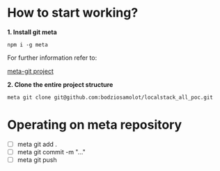 # How to start working?

**1. Install git meta**

`npm i -g meta`

For further information refer to:

[meta-git project](https://github.com/mateodelnorte/meta)

**2. Clone the entire project structure**

`meta git clone git@github.com:bodziosamolot/localstack_all_poc.git`

# Operating on meta repository

- [ ] meta git add .
- [ ] meta git commit -m "..."
- [ ] meta git push